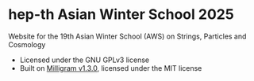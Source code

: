 # hep-th Asian Winter School 2025

Website for the 19th Asian Winter School (AWS) on Strings, Particles and Cosmology

- Licensed under the GNU GPLv3 license
- Built on [Milligram v1.3.0](https://milligram.github.io), licensed under the MIT license
